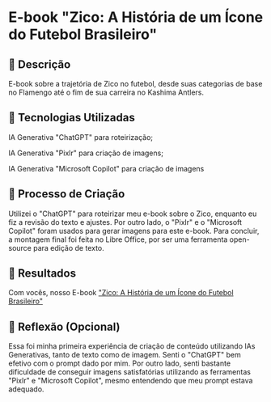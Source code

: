 # E-book "Zico: A História de um Ícone do Futebol Brasileiro"

## 📒 Descrição
 E-book sobre a trajetória de Zico no futebol, desde suas categorias de base no Flamengo até o fim de sua carreira no Kashima Antlers.

## 🤖 Tecnologias Utilizadas
IA Generativa "ChatGPT" para roteirização;

IA Generativa "Pixlr" para criação de imagens;

IA Generativa "Microsoft Copilot" para criação de imagens

## 🧐 Processo de Criação
Utilizei o "ChatGPT" para roteirizar meu e-book sobre o Zico, enquanto eu fiz a revisão do texto e ajustes. Por outro lado, o "Pixlr" e o "Microsoft Copilot" foram usados para gerar imagens para este e-book. Para concluir, a montagem final foi feita no Libre Office, por ser uma ferramenta open-source para edição de texto.

## 🚀 Resultados
Com vocês, nosso E-book ["Zico: A História de um Ícone do Futebol Brasileiro"](https://github.com/bmadeira83/lab-natty-or-not/blob/main/Zico%20-%20A%20Historia%20de%20um%20Icone%20do%20Futebol%20Brasileiro.docx) 

## 💭 Reflexão (Opcional)
Essa foi minha primeira experiência de criação de conteúdo utilizando IAs Generativas, tanto de texto como de imagem. Senti o "ChatGPT" bem efetivo com o prompt dado por mim. Por outro lado, senti bastante dificuldade de conseguir imagens satisfatórias utilizando as ferramentas "Pixlr" e "Microsoft Copilot", mesmo entendendo que meu prompt estava adequado.

